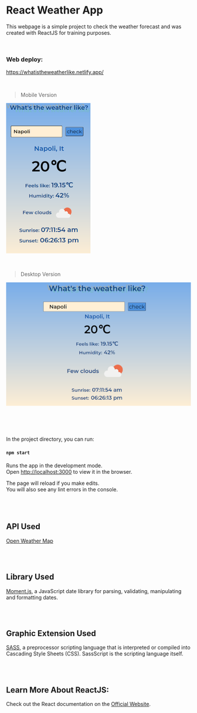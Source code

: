 # React Weather App

This webpage is a simple project to check the weather forecast and was created with ReactJS for training purposes.

<br />

### Web deploy:

https://whatistheweatherlike.netlify.app/

<br />

> Mobile Version

![Screenshot Page Mobile](./public/images/mobile.png)

<br />

> Desktop Version

![Screenshot Page Desktop](./public/images/desktop.png)

<br />
<br />
<br />

In the project directory, you can run:

#### `npm start`

Runs the app in the development mode.\
Open [http://localhost:3000](http://localhost:3000) to view it in the browser.

The page will reload if you make edits.\
You will also see any lint errors in the console.
<br />
<br />
<br />
<br />

## API Used

[Open Weather Map](https://openweathermap.org/api)

<br />
<br />

## Library Used

[Moment.js](https://momentjs.com/), a JavaScript date library for parsing, validating, manipulating and formatting dates.

<br />
<br />

## Graphic Extension Used

[SASS](https://sass-lang.com/), a preprocessor scripting language that is interpreted or compiled into Cascading Style Sheets (CSS). SassScript is the scripting language itself.

<br />
<br />

## Learn More About ReactJS:

Check out the React documentation on the [Official Website](https://reactjs.org/).
